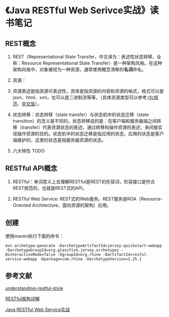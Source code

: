 # 《Java RESTful Web Serivce实战》读书笔记

## REST概念
1. REST（Representational State Transfer，中文译为：表述性状态转移，全称：Resource Representational State Transfer）是一种架构风格。在这种架构风格中，对象被视为一种资源，通常使用概念清晰的**名词**命名。

2. 资源：

2. 资源表述是指资源可表述性，具体是指资源的内容和资源的格式，格式可以是json、html、xml，也可以是二进制流等等，（具体资源类型可以参考:[rfc规范](http://www.ietf.org/rfc/rfc2616.txt)、[中文版](http://www.blogjava.net/sunchaojin/archive/2009/05/31/279164.html)）。

3. 状态转移：状态转移（state transfer）与状态机中的状态迁移（state transition）的含义是不同的。状态转移说的是：在客户端和服务器端之间转移（transfer）代表资源状态的表述。通过转移和操作资源的表述，来间接实现操作资源的目的。状态机中的状态迁移是指应用的状态，应用的状态是客户端维护的，这里的状态是指服务器资源的状态。

4. 六大特性 TODO
## RESTful API概念
1. RESTful：单词意义上去理解RESTful是REST的形容词，形容接口是符合REST规范的，也就是REST式的API。

2. RESTful Web Service: REST式的Web服务。REST服务是ROA（Resource-Oriented Architecture，面向资源的架构）应用。



## 创建
使用maven执行下面的命令：

    mvn archetype:generate -DarchetypeArtifactId=jersey-quickstart-webapp -DarchetypeGroupId=org.glassfish.jersey.archetypes -DinteractiveMode=false -DgroupId=org.rhine -DartifactId=resful-service-webapp -Dpackage=com.rhine -DarchetypeVersion=2.25.1

## 参考文献
[understanding-restful-style](http://www.infoq.com/cn/articles/understanding-restful-style)

[RESTful架构详解](http://kb.cnblogs.com/page/512047/)

[Java RESTful Web Service实战](http://product.dangdang.com/24008277.html)